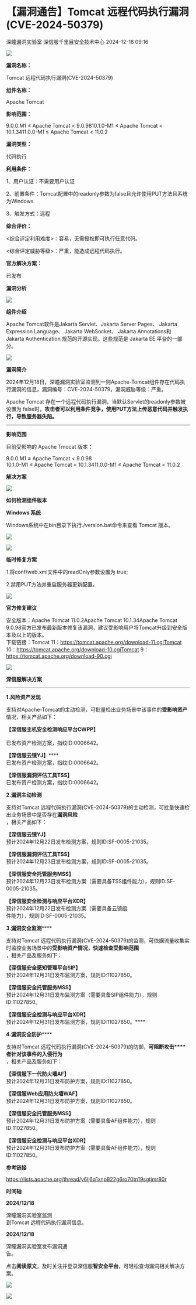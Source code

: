 #  【漏洞通告】Tomcat 远程代码执行漏洞(CVE-2024-50379)   
深瞳漏洞实验室  深信服千里目安全技术中心   2024-12-18 09:16  
  
![](https://mmbiz.qpic.cn/mmbiz_gif/w8NHw6tcQ5xgHMI7n5Xrf2IUiaGNrGFMIGiaiboQWzckYW0bY4ficicqUqtoQGVpw6GGxKWejefNPgIY2iciconeubSvA/640?wx_fmt=gif "")  
  
**漏洞名称：**  
  
Tomcat 远程代码执行漏洞(CVE-2024-50379)  
  
**组件名称：**  
  
Apache Tomcat  
  
**影响范围：**  
  
9.0.0.M1 ≤ Apache Tomcat < 9.0.9810.1.0-M1 ≤ Apache Tomcat < 10.1.3411.0.0-M1 ≤ Apache Tomcat < 11.0.2  
  
**漏洞类型：**  
  
代码执行  
  
**利用条件：**  
  
1、用户认证：不需要用户认证  
  
2、前置条件：Tomcat配置中的readonly参数为false且允许使用PUT方法且系统为Windows  
  
3、触发方式：远程  
  
**综合评价：**  
  
<综合评定利用难度>：容易，无需授权即可执行任意代码。  
  
<综合评定威胁等级>：严重，能造成远程代码执行。  
  
**官方解决方案：**  
  
已发布  
  
  
  
  
**漏洞分析**  
  
![](https://mmbiz.qpic.cn/mmbiz_gif/w8NHw6tcQ5xgHMI7n5Xrf2IUiaGNrGFMIVgaayL0eCxNJAa2JEhIOibm6Vhgf2YpI5VuB5kk7A37OQ4Cnmr6Z6rg/640?wx_fmt=gif "")  
  
**组件介绍**  
  
Apache Tomcat软件是Jakarta Servlet、Jakarta Server Pages、 Jakarta Expression Language、 Jakarta WebSocket、 Jakarta Annotations和 Jakarta Authentication 规范的开源实现。这些规范是 Jakarta EE 平台的一部分。  
  
![](https://mmbiz.qpic.cn/mmbiz_gif/w8NHw6tcQ5xgHMI7n5Xrf2IUiaGNrGFMIVgaayL0eCxNJAa2JEhIOibm6Vhgf2YpI5VuB5kk7A37OQ4Cnmr6Z6rg/640?wx_fmt=gif "")  
  
**漏洞简介**  
  
2024年12月18日，深瞳漏洞实验室监测到一则Apache-Tomcat组件存在代码执行漏洞的信息，漏洞编号：CVE-2024-50379，漏洞威胁等级：严重。  
  
Apache Tomcat 存在一个远程代码执行漏洞，当默认Servlet的readonly参数被设置为 false时，**攻击者可以利用条件竞争，使用PUT方法上传恶意代码并触发执行，导致服务器失陷。**  
  
****  
  
  
**影响范围**  
  
目前受影响的 Apache Tmocat 版本：  
  
9.0.0.M1 ≤ Apache Tomcat < 9.0.98  
10.1.0-M1 ≤ Apache Tomcat < 10.1.3411.0.0-M1 ≤ Apache Tomcat < 11.0.2  
  
  
  
**解决方案**  
  
![](https://mmbiz.qpic.cn/mmbiz_gif/w8NHw6tcQ5xgHMI7n5Xrf2IUiaGNrGFMIVgaayL0eCxNJAa2JEhIOibm6Vhgf2YpI5VuB5kk7A37OQ4Cnmr6Z6rg/640?wx_fmt=gif "")  
  
**如何检测组件版本**  
  
  
**Windows 系统**  
  
Windows系统中在bin目录下执行./version.bat命令来查看 Tomcat 版本。  
  
![](https://mmbiz.qpic.cn/mmbiz_png/w8NHw6tcQ5x7VcWMaANr2w2OXM1UIYq1SR6cic6V8uDTdibicwGtK0fLnw7gb0BTag2xwAeSLDtN5BibQSfUdZcI4Q/640?wx_fmt=png&from=appmsg "")  
  
  
![](https://mmbiz.qpic.cn/mmbiz_gif/w8NHw6tcQ5xgHMI7n5Xrf2IUiaGNrGFMIVgaayL0eCxNJAa2JEhIOibm6Vhgf2YpI5VuB5kk7A37OQ4Cnmr6Z6rg/640?wx_fmt=gif "")  
  
**临时修复方案**  
  
  
1.将conf/web.xml文件中的readOnly参数设置为 true;  
  
2.禁用PUT方法并重启服务器更新配置。  
  
![](https://mmbiz.qpic.cn/mmbiz_gif/w8NHw6tcQ5xgHMI7n5Xrf2IUiaGNrGFMIVgaayL0eCxNJAa2JEhIOibm6Vhgf2YpI5VuB5kk7A37OQ4Cnmr6Z6rg/640?wx_fmt=gif "")  
  
**官方修复建议**  
  
  
安全版本：Apache Tomcat 11.0.2Apache Tomcat 10.1.34Apache Tomcat 9.0.98官方已发布最新版本修复该漏洞，建议受影响用户将Tomcat升级到安全版本及以上的版本。  
下载链接：Tomcat 11：https://tomcat.apache.org/download-11.cgiTomcat 10：https://tomcat.apache.org/download-10.cgiTomcat 9：https://tomcat.apache.org/download-90.cgi  
  
![](https://mmbiz.qpic.cn/mmbiz_gif/w8NHw6tcQ5xgHMI7n5Xrf2IUiaGNrGFMIVgaayL0eCxNJAa2JEhIOibm6Vhgf2YpI5VuB5kk7A37OQ4Cnmr6Z6rg/640?wx_fmt=gif "")  
  
**深信服解决方案**  
  
****  
**1.风险资产发现**  
  
支持对Apache-Tomcat的主动检测，可批量检出业务场景中该事件的**受影响资产**  
情况，相关产品如下：  
  
**【深信服主机安全检测响应平台CWPP】**  
   
已发布资产检测方案，指纹ID:0006642。  
  
**【深信服云镜YJ】******  
已发布资产检测方案，指纹ID:0006642。  
  
**【深信服漏洞评估工具TSS】**  
已发布资产检测方案，指纹ID:0006642。  
  
  
**2.漏洞主动检测**  
  
支持对Tomcat 远程代码执行漏洞(CVE-2024-50379)的主动检测，可批量快速检出业务场景中是否存在**漏洞风险**  
，相关产品如下：  
  
**【深信服云镜YJ】**  
预计2024年12月22日发布检测方案，规则ID:SF-0005-21035。  
  
**【深信服漏洞评估工具TSS】**  
预计2024年12月23日发布检测方案，规则ID:SF-0005-21035。  
  
**【深信服安全托管服务MSS】**  
预计2024年12月23日发布检测方案（需要具备TSS组件能力），规则ID:SF-0005-21035。  
  
**【深信服安全检测与响应平台XDR】**  
预计2024年12月22日发布检测方案（需要具备云镜组  
件能力），规则ID:SF-0005-21035。  
  
  
**3.漏洞安全监测******  
  
支持对Tomcat 远程代码执行漏洞(CVE-2024-50379)的监测，可依据流量收集实时监控业务场景中的**受影响资产情况，快速检查受影响范围**  
，相关产品及服务如下：  
  
**【深信服安全感知管理平台SIP】**  
预计2024年12月31日发布监测方案，规则ID:11027850。  
  
**【深信服安全托管服务MSS】**  
预计2024年12月31日发布监测方案（需要具备SIP组件能力），规则ID:11027850。  
  
**【深信服安全检测与响应平台XDR】**  
预计2024年12月31日发布监测方案，规则ID:11027850。****  
  
  
**4.漏洞安全防护******  
  
支持对Tomcat 远程代码执行漏洞(CVE-2024-50379)的防御，**可阻断攻击****者针对该事件的入侵行为**  
，相关产品及服务如下：  
  
**【深信服下一代防火墙AF】**  
预计2024年12月31日发布防护方案，规则ID:11027850。  
  
**【深信服Web应用防火墙WAF】**  
预计2024年12月31日发布防护方案，规则ID:11027850。  
  
**【深信服安全托管服务MSS】**  
预计2024年12月31日发布防护方案（需要具备AF组件能力），规则ID:11027850。  
  
**【深信服安全检测与响应平台XDR】**  
预计2024年12月31日发布防护方案（需要具备AF组件能力），规则ID:11027850。  
  
  
  
**参考链接**  
  
https://lists.apache.org/thread/y6lj6q1xnp822g6ro70tn19sgtjmr80r  
  
  
  
**时间轴**  
  
  
  
**2024/12/18**  
  
深瞳漏洞实验室监测  
到Tomcat 远程代码执行漏洞信息。  
  
  
**2024/12/18**  
  
深瞳漏洞实验室发布漏洞通  
告。  
  
  
点击**阅读原文**，及时关注并登录深信服**智安全平台**，可轻松查询漏洞相关解决方案。  
  
![](https://mmbiz.qpic.cn/mmbiz_png/w8NHw6tcQ5x7VcWMaANr2w2OXM1UIYq1IwNBV98Jd0EnubX42FtncPoSiagHbSb3NshTXBPdouAqrHM8icNLafXQ/640?wx_fmt=png&from=appmsg "")  
  
![](https://mmbiz.qpic.cn/mmbiz_jpg/w8NHw6tcQ5zvcIHbwGGYKbqDVYsVKzNNia1jYtHf49C7133AlDXAgex2W4lFvpia56tjQQDkiauNBrl08YbxqG01A/640?wx_fmt=jpeg&from=appmsg "")  
  
  
